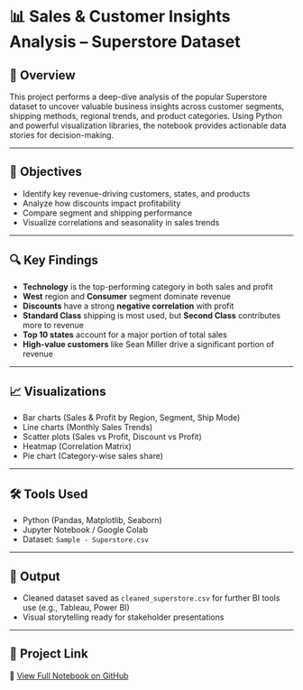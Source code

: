# 📊 Sales & Customer Insights Analysis – Superstore Dataset

## 🧠 Overview

This project performs a deep-dive analysis of the popular Superstore dataset to uncover valuable business insights across customer segments, shipping methods, regional trends, and product categories. Using Python and powerful visualization libraries, the notebook provides actionable data stories for decision-making.

---

## 🎯 Objectives

- Identify key revenue-driving customers, states, and products
- Analyze how discounts impact profitability
- Compare segment and shipping performance
- Visualize correlations and seasonality in sales trends

---

## 🔍 Key Findings

- **Technology** is the top-performing category in both sales and profit
- **West** region and **Consumer** segment dominate revenue
- **Discounts** have a strong **negative correlation** with profit
- **Standard Class** shipping is most used, but **Second Class** contributes more to revenue
- **Top 10 states** account for a major portion of total sales
- **High-value customers** like Sean Miller drive a significant portion of revenue

---

## 📈 Visualizations

- Bar charts (Sales & Profit by Region, Segment, Ship Mode)
- Line charts (Monthly Sales Trends)
- Scatter plots (Sales vs Profit, Discount vs Profit)
- Heatmap (Correlation Matrix)
- Pie chart (Category-wise sales share)

---

## 🛠️ Tools Used

- Python (Pandas, Matplotlib, Seaborn)
- Jupyter Notebook / Google Colab
- Dataset: `Sample - Superstore.csv`

---

## 📂 Output

- Cleaned dataset saved as `cleaned_superstore.csv` for further BI tools use (e.g., Tableau, Power BI)
- Visual storytelling ready for stakeholder presentations

---

## 🚀 Project Link

🔗 [View Full Notebook on GitHub](https://github.com/Madhusudan3223/Sales-Customer-Insights-Analysis/blob/main/Sales_%26_Customer_Insights_Analysis_.ipynb)
